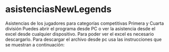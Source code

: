 # asistenciasNewLegends
Asistencias de los jugadores para categorías competitivas Primera y Cuarta división
Puedes abrir el programa desde PC o ver la asistencia desde el excel desde cualquier dispositivo.
Para poder ver el excel es necesario descargarlo.
Para descargar el archivo desde pc usa las instrucciones que se muestran a continuación:


